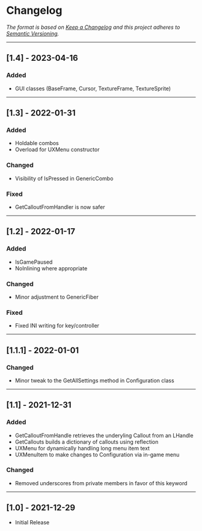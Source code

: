 # Changelog
_The format is based on [Keep a Changelog](http://keepachangelog.com/) and this project adheres to [Semantic Versioning](http://semver.org/)._

---

## [1.4] - 2023-04-16

### Added
- GUI classes (BaseFrame, Cursor, TextureFrame, TextureSprite)

---

## [1.3] - 2022-01-31

### Added
- Holdable combos
- Overload for UXMenu constructor

### Changed
- Visibility of IsPressed in GenericCombo

### Fixed
- GetCalloutFromHandler is now safer

---

## [1.2] - 2022-01-17

### Added
- IsGamePaused
- NoInlining where appropriate

### Changed
- Minor adjustment to GenericFiber

### Fixed
- Fixed INI writing for key/controller

---

## [1.1.1] - 2022-01-01

### Changed
- Minor tweak to the GetAllSettings method in Configuration class

---

## [1.1] - 2021-12-31
### Added
- GetCalloutFromHandle retrieves the underyling Callout from an LHandle
- GetCallouts builds a dictionary of callouts using reflection
- UXMenu for dynamically handling long menu item text
- UXMenuItem to make changes to Configuration via in-game menu

### Changed
- Removed underscores from private members in favor of this keyword

---

## [1.0] - 2021-12-29
- Initial Release
